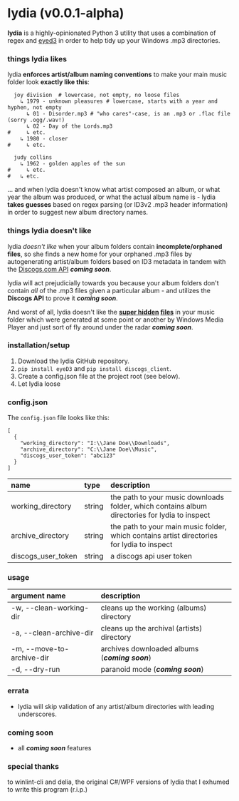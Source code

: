 # lydia (v0.0.1-alpha)

**lydia** is a highly-opinionated Python 3 utility that uses a combination of regex and [eyed3](http://eyed3.nicfit.net/) in order to help tidy up your Windows .mp3 directories.

### things lydia likes

lydia **enforces artist/album naming conventions** to make your main music folder look **exactly like this**:

```properties
  joy division  # lowercase, not empty, no loose files
    ↳ 1979 - unknown pleasures # lowercase, starts with a year and hyphen, not empty
      ↳ 01 - Disorder.mp3 # "who cares"-case, is an .mp3 or .flac file (sorry .ogg/.wav!)
      ↳ 02 - Day of the Lords.mp3 
#     ↳ etc.
    ↳ 1980 - closer
#     ↳ etc.
    
  judy collins
    ↳ 1962 - golden apples of the sun
#     ↳ etc.
#   ↳ etc.
```

... and when lydia doesn't know what artist composed an album, or what year the album was produced, or what the actual album name is - lydia **takes guesses** based on regex parsing (or ID3v2 .mp3 header information) in order to suggest new album directory names.

### things lydia doesn't like

lydia *doesn't like* when your album folders contain **incomplete/orphaned files**, so she finds a new home for your orphaned .mp3 files by autogenerating artist/album folders based on ID3 metadata in tandem with the [Discogs.com API](https://www.discogs.com/developers/) ***coming soon***.

lydia will act prejudicially towards you because your album folders don't contain *all* of the .mp3 files given a particular album - and utilizes the **Discogs API** to prove it ***coming soon***.

And worst of all, lydia doesn't like the **[super hidden](http://www.eightforums.com/general-support/40071-how-stop-windows-generating-random-album-art-files.html) [files](https://hydrogenaud.io/index.php/topic,67704.0.html)** in your music folder which were generated at some point or another by Windows Media Player and just sort of fly around under the radar ***coming soon***.

### installation/setup

1. Download the lydia GitHub repository.
2. `pip install eyeD3` and `pip install discogs_client`.
3. Create a config.json file at the project root (see below).
4. Let lydia loose

### config.json

The `config.json` file looks like this:

```
[
  {
    "working_directory": "I:\\Jane Doe\\Downloads",
    "archive_directory": "C:\\Jane Doe\\Music",
    "discogs_user_token": "abc123" 
  }
]
```

| name               | type   | description                                                                        |
| :----------------  | :----- | :--------------------------------------------------------------------------------- |
| working_directory  | string | the path to your music downloads folder, which contains album directories for lydia to inspect |
| archive_directory  | string | the path to your main music folder, which contains artist directories for lydia to inspect     |
| discogs_user_token | string | a discogs api user token     |

### usage

| argument name              | description                                    |
| :------------------------- | :--------------------------------------------- |
| -w, --clean-working-dir    | cleans up the working (albums) directory       |
| -a, --clean-archive-dir    | cleans up the archival (artists) directory     |
| -m, --move-to-archive-dir  | archives downloaded albums (***coming soon***) | 
| -d, --dry-run              | paranoid mode (***coming soon***)              |

### errata

 * lydia will skip validation of any artist/album directories with leading underscores.

### coming soon

* all ***coming soon*** features

### special thanks

to winlint-cli and delia, the original C#/WPF versions of lydia that I exhumed to write this program (r.i.p.)
